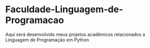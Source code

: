 # Faculdade-Linguagem-de-Programacao
Aqui será desenvolvido meus projetos acadêmicos relacionados a Linguagem de Programação em Python
